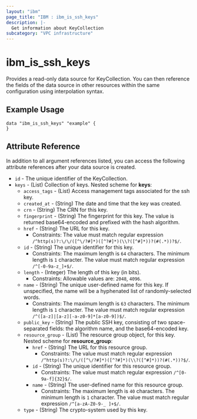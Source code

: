 ```yaml
---
layout: "ibm"
page_title: "IBM : ibm_is_ssh_keys"
description: |-
  Get information about KeyCollection
subcategory: "VPC infrastructure"
---
```


# ibm_is_ssh_keys

Provides a read-only data source for KeyCollection. You can then reference the fields of the data source in other resources within the same configuration using interpolation syntax.

## Example Usage

```hcl
data "ibm_is_ssh_keys" "example" {
}
```


## Attribute Reference

In addition to all argument references listed, you can access the following attribute references after your data source is created.

- `id` - The unique identifier of the KeyCollection.
- `keys` - (List) Collection of keys.
	Nested scheme for **keys**:
	- `access_tags`  - (List) Access management tags associated for the ssh key.
	- `created_at` - (String) The date and time that the key was created.
	- `crn` - (String) The CRN for this key.
	- `fingerprint` - (String) The fingerprint for this key.  The value is returned base64-encoded and prefixed with the hash algorithm.
	- `href` - (String) The URL for this key.
	  - Constraints: The value must match regular expression `/^http(s)?:\/\/([^\/?#]*)([^?#]*)(\\?([^#]*))?(#(.*))?$/`.
	- `id` - (String) The unique identifier for this key.
	  - Constraints: The maximum length is `64` characters. The minimum length is `1` character. The value must match regular expression `/^[-0-9a-z_]+$/`.
	- `length` - (Integer) The length of this key (in bits).
	  - Constraints: Allowable values are: `2048`, `4096`.
	- `name` - (String) The unique user-defined name for this key. If unspecified, the name will be a hyphenated list of randomly-selected words.
	  - Constraints: The maximum length is `63` characters. The minimum length is `1` character. The value must match regular expression `/^([a-z]|[a-z][-a-z0-9]*[a-z0-9])$/`.
	- `public_key` - (String) The public SSH key, consisting of two space-separated fields: the algorithm name, and the base64-encoded key.
	- `resource_group` - (List) The resource group object, for this key.
		Nested scheme for **resource_group**:
		- `href` - (String) The URL for this resource group.
		  - Constraints: The value must match regular expression `/^http(s)?:\/\/([^\/?#]*)([^?#]*)(\\?([^#]*))?(#(.*))?$/`.
		- `id` - (String) The unique identifier for this resource group.
		  - Constraints: The value must match regular expression `/^[0-9a-f]{32}$/`.
		- `name` - (String) The user-defined name for this resource group.
		  - Constraints: The maximum length is `40` characters. The minimum length is `1` character. The value must match regular expression `/^[a-zA-Z0-9-_ ]+$/`.
	- `type` - (String) The crypto-system used by this key.